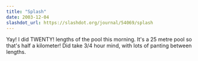 ```yaml
---
title: "Splash"
date: 2003-12-04
slashdot_url: https://slashdot.org/journal/54069/splash
---
```


<p>Yay! I did TWENTY! lengths of the pool this morning. It's a 25 metre pool so that's half a kilometer! Did take 3/4 hour mind, with lots of panting between lengths.</p>

